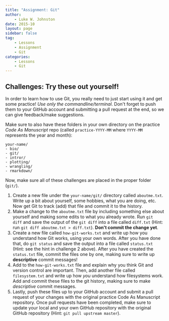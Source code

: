 ```yaml
---
title: "Assignment: Git"
author:
    - Luke W. Johnston
date: 2015-10
layout: page
sidebar: false
tag:
    - Lessons
    - Assignment
    - Git
categories:
    - Lessons
    - Git
---
```


## Challenges: Try these out yourself! ##

In order to learn how to use Git, you really need to just start using it and get
some practice!  *Use only the commandline/terminal*.  Don't forget to push them
to your GitHub account and submitting a pull request at the end, so we can give
feedback/make suggestions.

Make sure to also have these folders in your own directory on the practice *Code
As Manuscript* repo (called `practice-YYYY-MM` where `YYYY-MM` represents the
year and month):

    your-name/
    - bio/
    - git/
    - intror/
    - plotting/
    - wrangling/
    - rmarkdown/

Now, make sure all of these challenges are placed in the proper folder (`git/`).

1. Create a new file under the `your-name/git/` directory called `aboutme.txt`.
   Write up a bit about yourself, some hobbies, what you are doing, etc. Now
   get Git to track (add) that file and commit it to the history.
2. Make a change to the `aboutme.txt` file by including something else about
   yourself and making some edits to what you already wrote. Run `git diff` and
   save the output of the `git diff` into a file called `diff.txt` (Hint: run
   `git diff aboutme.txt > diff.txt`). **Don't commit the change yet**.
3. Create a new file called `how-git-works.txt` and write up how you understand
   how Git works, using your own words. After you have done that, do `git
   status` and save the output into a file called `status.txt` (Hint: see the
   hint in challenge 2 above).  After you have created the `status.txt` file,
   commit the files one by one, making sure to write up **descriptive** commit
   messages!
4. Add to the `how-git-works.txt` file and explain why you think Git and version
   control are important. Then, add another file called `filesystem.txt` and
   write up how *you* understand how filesystems work. Add and commit these
   files to the git history, making sure to make *descriptive* commit messages.
5. Lastly, push these files up to your GitHub account and submit a pull request
   of your changes with the original practice Code As Manuscript
   repository. Once pull requests have been completed, make sure to update your
   local and your own GitHub repository with the original GitHub repository
   (Hint: `git pull upstream master`).

